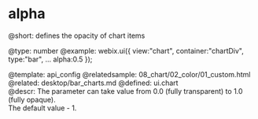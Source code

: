 alpha
=============


@short:
	defines the opacity of chart items

@type: number
@example:
webix.ui({
	view:"chart",
    container:"chartDiv",
	type:"bar",
    ...
	alpha:0.5
});

@template:	api_config
@relatedsample:
	08_chart/02_color/01_custom.html
@related: 
	desktop/bar_charts.md
@defined:	ui.chart	
@descr:
The parameter can take value from 0.0 (fully transparent) to 1.0 (fully opaque).<br>
The default value - 1.


